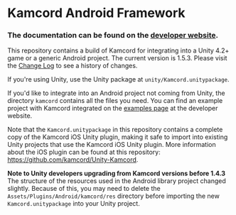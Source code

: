 Kamcord Android Framework
=========================

<h3>The documentation can be found on the <a href="http://www.kamcord.com/developers/docs/android/quickguide/">developer website</a>.</h3>

This repository contains a build of Kamcord for integrating into a Unity 4.2+ game or a generic Android project. The current version is 1.5.3. Please visit the <a href="https://github.com/kamcord/kamcord-android-sdk/wiki/Change-log">Change Log</a> to see a history of changes.

If you're using Unity, use the Unity package at `unity/Kamcord.unitypackage`.

If you'd like to integrate into an Android project not coming from Unity, the directory `kamcord` contains all the files you need.  You can find an example project with Kamcord integrated on the <a href="http://www.kamcord.com/developers/docs/android/examples/#ripples-integration-java">examples page</a> at the developer website.

Note that the `Kamcord.unitypackage` in this repository contains a complete copy of the Kamcord iOS Unity plugin, making it safe to import into existing Unity projects that use the Kamcord iOS Unity plugin. More information about the iOS plugin can be found at this repository: <a href="https://github.com/kamcord/Unity-Kamcord">https://github.com/kamcord/Unity-Kamcord</a>.

<b>Note to Unity developers upgrading from Kamcord versions before 1.4.3</b><br/>
The structure of the resources used in the Android library project changed slightly. Because of this, you may need to delete the `Assets/Plugins/Android/kamcord/res` directory before importing the new `Kamcord.unitypackage` into your Unity project.
